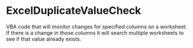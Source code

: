 # ExcelDuplicateValueCheck

VBA code that will monitor changes for specified columns on a worksheet. If there is a change in those columns it will search multiple worksheets to see if that value already exists.